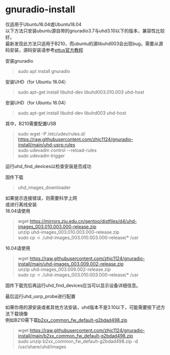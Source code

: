 # gnuradio-install 
仅适用于Ubuntu16.04或Ubuntu18.04  
以下方法只安装ubuntu源自带的gnuradio3.7与uhd3.10以下的版本，兼容性比较好。  
最新发现此方法只适用于B210，而ubuntu的源libuhd003会出现bug，需要从源码安装，源码安装请参考[ettus官方教程](https://kb.ettus.com/Building_and_Installing_the_USRP_Open-Source_Toolchain_(UHD_and_GNU_Radio)_on_Linux#Configuring_USB)

安装gnuradio
>sudo apt install gnuradio  

安装UHD（for Ubuntu 16.04）
>sudo apt-get install libuhd-dev libuhd003.010.003 uhd-host  

安装UHD（for Ubuntu 16.04）
>sudo apt-get install libuhd-dev libuhd003 uhd-host  


其中，B210需要配置USB
>sudo wget -P /etc/udev/rules.d/ https://raw.githubusercontent.com/zhjc1124/gnuradio-install/main/uhd-usrp.rules  
>sudo udevadm control --reload-rules  
>sudo udevadm trigger  

运行uhd_find_devices以检查安装是否成功  


固件下载  
>uhd_images_downloader  

如果提示连接错误，则需要科学上网  
或进行离线安装  
18.04请使用  
>wget https://mirrors.zju.edu.cn/gentoo/distfiles/d4/uhd-images_003.010.003.000-release.zip  
>unzip uhd-images_003.010.003.000-release.zip  
>sudo cp -r ./uhd-images_003.010.003.000-release/* /usr  

16.04请使用  
>wget https://raw.githubusercontent.com/zhjc1124/gnuradio-install/main/uhd-images_003.009.002-release.zip  
>unzip uhd-images_003.009.002-release.zip  
>sudo cp -r ./uhd-images_003.010.003.000-release/* /usr  

固件下载完后再运行uhd_find_devices应当可以显示设备详细信息。  

最后运行uhd_usrp_probe进行配置  


如果你用的源安装或者其他方法安装，uhd版本不是3.10以下，可能需要按下述方法下载镜像  
例如B210需下载[b2xx_common_fw_default-g2bdad498.zip](https://files.ettus.com/binaries/cache/usrp1/fpga-6bea23d/usrp1_b100_fw_default-g6bea23d.zip)  
>wget https://raw.githubusercontent.com/zhjc1124/gnuradio-install/main/b2xx_common_fw_default-g2bdad498.zip  
>sudo unzip b2xx_common_fw_default-g2bdad498.zip -d /usr/share/uhd/images
